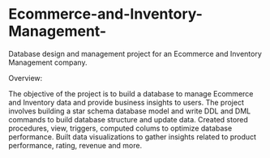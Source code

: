 # Ecommerce-and-Inventory-Management-
Database design and management project for an Ecommerce and Inventory Management company. 

Overview: 

The objective of the project is to build a database to manage Ecommerce and Inventory data and provide business insights to users.
The project involves building a star schema database model and write DDL and DML commands to build database structure and update data.
Created stored procedures, view, triggers, computed colums  to optimize database performance.
Built data visualizations to gather insights related to product performance, rating, revenue and more. 

